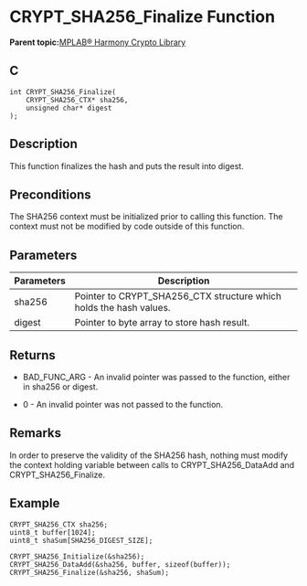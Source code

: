 # CRYPT\_SHA256\_Finalize Function

**Parent topic:**[MPLAB® Harmony Crypto Library](GUID-20F7C343-23D4-42D9-B8C2-A97D4D0EE5CD.md)

## C

```
int CRYPT_SHA256_Finalize(
    CRYPT_SHA256_CTX* sha256, 
    unsigned char* digest
);
```

## Description

This function finalizes the hash and puts the result into digest.

## Preconditions

The SHA256 context must be initialized prior to calling this function. The context must not be modified by code outside of this function.

## Parameters

|Parameters|Description|
|----------|-----------|
|sha256|Pointer to CRYPT\_SHA256\_CTX structure which holds the hash values.|
|digest|Pointer to byte array to store hash result.|

## Returns

-   BAD\_FUNC\_ARG - An invalid pointer was passed to the function, either in sha256 or digest.

-   0 - An invalid pointer was not passed to the function.


## Remarks

In order to preserve the validity of the SHA256 hash, nothing must modify the context holding variable between calls to CRYPT\_SHA256\_DataAdd and CRYPT\_SHA256\_Finalize.

## Example

```
CRYPT_SHA256_CTX sha256;
uint8_t buffer[1024];
uint8_t shaSum[SHA256_DIGEST_SIZE];

CRYPT_SHA256_Initialize(&sha256);
CRYPT_SHA256_DataAdd(&sha256, buffer, sizeof(buffer));
CRYPT_SHA256_Finalize(&sha256, shaSum);
```

